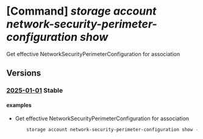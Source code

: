 # [Command] _storage account network-security-perimeter-configuration show_

Get effective NetworkSecurityPerimeterConfiguration for association

## Versions

### [2025-01-01](/Resources/mgmt-plane/L3N1YnNjcmlwdGlvbnMve30vcmVzb3VyY2Vncm91cHMve30vcHJvdmlkZXJzL21pY3Jvc29mdC5zdG9yYWdlL3N0b3JhZ2VhY2NvdW50cy97fS9uZXR3b3Jrc2VjdXJpdHlwZXJpbWV0ZXJjb25maWd1cmF0aW9ucy97fQ==/2025-01-01.xml) **Stable**

<!-- mgmt-plane /subscriptions/{}/resourcegroups/{}/providers/microsoft.storage/storageaccounts/{}/networksecurityperimeterconfigurations/{} 2025-01-01 -->

#### examples

- Get effective NetworkSecurityPerimeterConfiguration for association
    ```bash
        storage account network-security-perimeter-configuration show --resource-group res4410 --account-name sto8607 --network-security-perimeter-configuration-name dbedb4e0-40e6-4145-81f3-f1314c150774.resourceAssociation1
    ```
